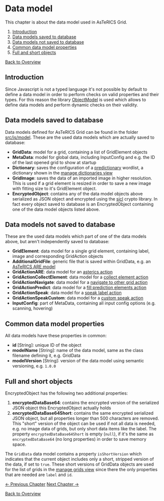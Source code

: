 # Data model
This chapter is about the data model used in AsTeRICS Grid.

1. [Introduction](04_datamodel.md#introduction)
1. [Data models saved to database](04_datamodel.md#data-models-saved-to-database)
1. [Data models not saved to database](04_datamodel.md#data-models-not-saved-to-database)
1. [Common data model properties](04_datamodel.md#common-data-model-properties)
1. [Full and short objects](04_datamodel.md#full-and-short-objects)

[Back to Overview](00_index.md)

## Introduction
Since Javascript is not a typed language it's not possible by default to define a data model in order to perform checks on valid properties and their types. For this reason the library [ObjectModel](https://objectmodel.js.org/) is used which allows to define data models and perform dynamic checks on their validity. 

## Data models saved to database
Data models defined for AsTeRICS Grid can be found in the folder [src/js/model](https://github.com/asterics/AsTeRICS-Grid/tree/master/src/js/model). These are the used data models which are actually saved to database:

* **GridData**: model for a grid, containing a list of GridElement objects
* **MetaData**: model for global data, including InputConfig and e.g. the ID of the last opened grid to show at startup
* **Dictionary**: saves the configuration of a [predictionary](https://www.npmjs.com/package/predictionary) wordlist, a dictionary shown in the [manage dictionaries view](../documentation_user/02_navigation.md#manage-dictionaries-view)
* **GridImage**: saves the data of an imported image in higher resolution. This is used if a grid element is resized in order to save a new image with fitting size to it's GridElement object.
* **EncryptedObject**: contains any of the data model objects above serialized as JSON object and encrypted using the [sjcl](https://github.com/bitwiseshiftleft/sjcl) crypto library. In fact every object saved to database is an EncryptedObject containing one of the data model objects listed above.

## Data models not saved to database
These are the used data models which part of one of the data models above, but aren't independently saved to database:
* **GridElement**: data model for a single grid element, containing label, image and corresponding GridAction objects 
* **AdditionalGridFile**: generic file that is saved within GridData, e.g. an [AsTeRICS ARE model](../documentation_user/01_terms.md#asterics-model)
* **GridActionARE**: data model for an [asterics action](../documentation_user/05_actions.md#asterics-action)
* **GridActionCollectElement**: data model for a [collect element action](../documentation_user/05_actions.md#collect-element-action)
* **GridActionNavigate**: data model for a [navigate to other grid action](../documentation_user/05_actions.md#navigate-to-other-grid)
* **GridActionPredict**: data model for a [fill prediction elements action](../documentation_user/05_actions.md#fill-prediction-elements)
* **GridActionSpeak**: data model for a [speak label action](../documentation_user/05_actions.md#speak-label)
* **GridActionSpeakCustom**: data model for a [custom speak action](../documentation_user/05_actions.md#speak-custom-text)
* **InputConfig**: part of MetaData, containing all input config options (e.g. scanning, hovering)

## Common data model properties
All data models have these properties in common:

* **id** [String]: unique ID of the object
* **modelName** [String]: name of the data model, same as the class filename defining it, e.g. GridData
* **modelVersion** [String]: version of the data model using semantic versioning, e.g. `1.0.0`

## Full and short objects
EncryptedObject has the following two additional properties:

1. **encryptedDataBase64**: contains the encrypted version of the serialized JSON object this EncryptedObject actually holds
1. **encryptedDataBase64Short**: contains the same encrypted serialized JSON object, but all properties longer than 500 characters are removed. This "short" version of the object can be used if not all data is needed, e.g. no image data of grids, but only short data items like the label. The property `encryptedDataBase64Short` is empty (`null`), if it's the same as `encryptedDataBase64` (no long properties) in order to save memory space.

The `GridData` data model contains a property `isShortVersion` which indicates that the current object includes only a short, stripped version of the data, if set to `true`. These short versions of GridData objects are used for the list of grids in the [manage grids view](../documentation_user/02_navigation.md#manage-grids-view) since there the only properties that are needed are `label` and `id`.

[&#x2190; Previous Chapter](03_grid.md) [Next Chapter &#x2192;](05_data_storage.md)

[Back to Overview](00_index.md)



